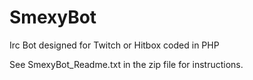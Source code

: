 SmexyBot
========

Irc Bot designed for Twitch or Hitbox coded in PHP

See SmexyBot_Readme.txt in the zip file for instructions.
